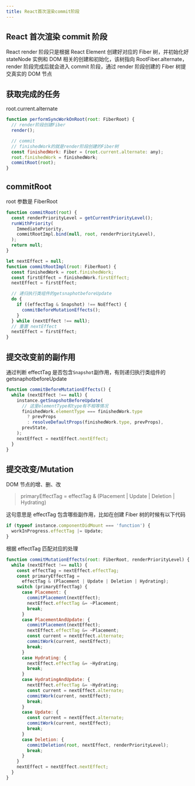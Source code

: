 ```yaml
---
title: React首次渲染commit阶段
---
```


## React 首次渲染 commit 阶段

React render 阶段只是根据 React Element 创建好对应的 Fiber 树，并初始化好 stateNode 实例和 DOM 相关的创建和初始化，该树指向 RootFiber.alternate，render 阶段完成后就会进入 commit 阶段，通过 render 阶段创建的 Fiber 树提交真实的 DOM 节点

## 获取完成的任务

root.current.alternate

```js
function performSyncWorkOnRoot(root: FiberRoot) {
  // render阶段创建Fiber
  render();

  // commit
  // finishedWork的就是render阶段创建的Fiber树
  const finishedWork: Fiber = (root.current.alternate: any);
  root.finishedWork = finishedWork;
  commitRoot(root);
}
```

## commitRoot

root 参数是 FiberRoot

```js
function commitRoot(root) {
  const renderPriorityLevel = getCurrentPriorityLevel();
  runWithPriority(
    ImmediatePriority,
    commitRootImpl.bind(null, root, renderPriorityLevel),
  );
  return null;
}
```

```js
let nextEffect = null;
function commitRootImpl(root: FiberRoot) {
  const finishedWork = root.finishedWork;
  const firstEffect = finishedWork.firstEffect;
  nextEffect = firstEffect;

  // 递归执行类组件的getsnaphotbeforeUpdate
  do {
    if ((effectTag & Snapshot) !== NoEffect) {
      commitBeforeMutationEffects();
    }
  } while (nextEffect !== null);
  // 重置 nextEffect
  nextEffect = firstEffect;
}
```

## 提交改变前的副作用

通过判断 effectTag 是否包含`Snapshot`副作用，有则递归执行类组件的 getsnaphotbeforeUpdate

```js
function commitBeforeMutationEffects() {
  while (nextEffect !== null) {
    instance.getSnapshotBeforeUpdate(
      // 这里elementType和type有不相等情况
      finishedWork.elementType === finishedWork.type
        ? prevProps
        : resolveDefaultProps(finishedWork.type, prevProps),
      prevState,
    );
    nextEffect = nextEffect.nextEffect;
  }
}
```

## 提交改变/Mutation

DOM 节点的增、删、改

> primaryEffectTag = effectTag & (Placement | Update | Deletion | Hydrating)

这句意思是 effectTag 包含哪些副作用，比如在创建 Fiber 树的时候有以下代码

```js
if (typeof instance.componentDidMount === 'function') {
  workInProgress.effectTag |= Update;
}
```

根据 effectTag 匹配对应的处理

```js
function commitMutationEffects(root: FiberRoot, renderPriorityLevel) {
  while (nextEffect !== null) {
    const effectTag = nextEffect.effectTag;
    const primaryEffectTag =
      effectTag & (Placement | Update | Deletion | Hydrating);
    switch (primaryEffectTag) {
      case Placement: {
        commitPlacement(nextEffect);
        nextEffect.effectTag &= ~Placement;
        break;
      }
      case PlacementAndUpdate: {
        commitPlacement(nextEffect);
        nextEffect.effectTag &= ~Placement;
        const current = nextEffect.alternate;
        commitWork(current, nextEffect);
        break;
      }
      case Hydrating: {
        nextEffect.effectTag &= ~Hydrating;
        break;
      }
      case HydratingAndUpdate: {
        nextEffect.effectTag &= ~Hydrating;
        const current = nextEffect.alternate;
        commitWork(current, nextEffect);
        break;
      }
      case Update: {
        const current = nextEffect.alternate;
        commitWork(current, nextEffect);
        break;
      }
      case Deletion: {
        commitDeletion(root, nextEffect, renderPriorityLevel);
        break;
      }
    }
    nextEffect = nextEffect.nextEffect;
  }
}
```
